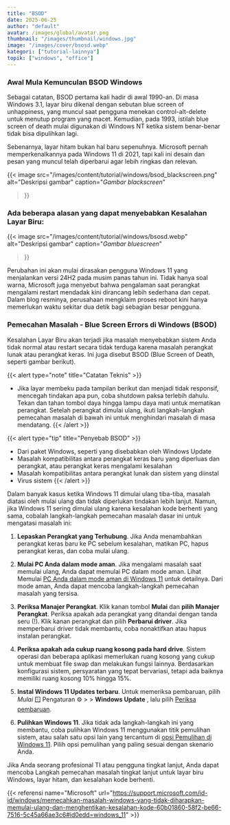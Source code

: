 ```yaml
---
title: "BSOD"
date: 2025-06-25
author: "default"
avatar: /images/global/avatar.png
thumbnail: "/images/thumbnail/windows.jpg"
image: "/images/cover/bsosd.webp"
kategori: ["tutorial-lainnya"]
topik: ["windows", "office"]
---
```


### Awal Mula Kemunculan BSOD Windows

Sebagai catatan, BSOD pertama kali hadir di awal 1990-an. Di masa Windows 3.1, layar biru dikenal dengan sebutan blue screen of unhappiness, yang muncul saat pengguna menekan control-alt-delete untuk menutup program yang macet. Kemudian, pada 1993, istilah blue screen of death mulai digunakan di Windows NT ketika sistem benar-benar tidak bisa dipulihkan lagi.

Sebenarnya, layar hitam bukan hal baru sepenuhnya. Microsoft pernah memperkenalkannya pada Windows 11 di 2021, tapi kali ini desain dan pesan yang muncul telah diperbarui agar lebih ringkas dan relevan.

{{< image 
  src="/images/content/tutorial/windows/bsod_blackscreen.png" 
  alt="Deskripsi gambar" 
  caption="*Gambar blackscreen*" 
>}}

### Ada beberapa alasan yang dapat menyebabkan Kesalahan Layar Biru:

{{< image 
  src="/images/content/tutorial/windows/bsosd.webp" 
  alt="Deskripsi gambar" 
  caption="*Gambar bluescreen*" 
>}}

Perubahan ini akan mulai dirasakan pengguna Windows 11 yang menjalankan versi 24H2 pada musim panas tahun ini. Tidak hanya soal warna, Microsoft juga menyebut bahwa pengalaman saat perangkat mengalami restart mendadak kini dirancang lebih sederhana dan cepat. Dalam blog resminya, perusahaan mengklaim proses reboot kini hanya memerlukan waktu sekitar dua detik bagi sebagian besar pengguna.

### Pemecahan Masalah - Blue Screen Errors di Windows (BSOD)

Kesalahan Layar Biru akan terjadi jika masalah menyebabkan sistem Anda tidak normal atau restart secara tidak terduga karena masalah perangkat lunak atau perangkat keras. Ini juga disebut BSOD (Blue Screen of Death, seperti gambar berikut).


{{< alert type="note" title="Catatan Teknis" >}}
  - Jika layar membeku pada tampilan berikut dan menjadi tidak responsif, mencegah tindakan apa pun, coba shutdown paksa terlebih dahulu. Tekan dan tahan tombol daya hingga lampu daya mati untuk mematikan perangkat. Setelah perangkat dimulai ulang, ikuti langkah-langkah pemecahan masalah di bawah ini untuk menghindari masalah di masa mendatang.
{{< /alert >}}

{{< alert type="tip" title="Penyebab BSOD" >}}
- Dari paket Windows, seperti yang disebabkan oleh Windows Update
- Masalah kompatibilitas antara perangkat keras baru yang diperluas dan perangkat, atau perangkat keras mengalami kesalahan
- Masalah kompatibilitas antara perangkat lunak dan sistem yang diinstal
- Virus sistem
{{< /alert >}}

​​​​​​​Dalam banyak kasus ketika Windows 11 dimulai ulang tiba-tiba, masalah diatasi oleh mulai ulang dan tidak diperlukan tindakan lebih lanjut. Namun, jika Windows 11 sering dimulai ulang karena kesalahan kode berhenti yang sama, cobalah langkah-langkah pemecahan masalah dasar ini untuk mengatasi masalah ini: 

1. **Lepaskan Perangkat yang Terhubung**.  Jika Anda menambahkan perangkat keras baru ke PC sebelum kesalahan, matikan PC, hapus perangkat keras, dan coba mulai ulang.

2. **Mulai PC Anda dalam mode aman**. Jika mengalami masalah saat memulai ulang, Anda dapat memulai PC dalam mode aman. Lihat Memulai [PC Anda dalam mode aman di Windows 11](#) untuk detailnya. Dari mode aman, Anda dapat mencoba langkah-langkah pemecahan masalah yang tersisa. 

3. **Periksa Manajer Perangkat**. Klik kanan tombol **Mulai** dan **pilih Manajer Perangkat**.  Periksa apakah ada perangkat yang ditandai dengan tanda seru (!). Klik kanan perangkat dan pilih **Perbarui driver**.  Jika memperbarui driver tidak membantu, coba nonaktifkan atau hapus instalan perangkat.

4. **Periksa apakah ada cukup ruang kosong pada hard drive**. Sistem operasi dan beberapa aplikasi memerlukan ruang kosong yang cukup untuk membuat file swap dan melakukan fungsi lainnya. Berdasarkan konfigurasi sistem, persyaratan yang tepat bervariasi, tetapi ada baiknya memiliki ruang kosong 10% hingga 15%.

5. **Instal Windows 11 Updates terbaru**. Untuk memeriksa pembaruan, pilih *Mulai* 🪟 Pengaturan ⚙️ > > **Windows Update** , lalu pilih [Periksa pembaruan](#).

6. **Pulihkan Windows 11**. Jika tidak ada langkah-langkah ini yang membantu, coba pulihkan Windows 11 menggunakan titik pemulihan sistem, atau salah satu opsi lain yang tercantum di [opsi Pemulihan di Windows 11](#).  Pilih opsi pemulihan yang paling sesuai dengan skenario Anda.

Jika Anda seorang profesional TI atau pengguna tingkat lanjut, Anda dapat mencoba Langkah pemecahan masalah tingkat lanjut untuk layar biru Windows, layar hitam, dan kesalahan kode berhenti.

{{< referensi 
  name="Microsoft" 
  url="https://support.microsoft.com/id-id/windows/memecahkan-masalah-windows-yang-tidak-diharapkan-memulai-ulang-dan-menghentikan-kesalahan-kode-60b01860-58f2-be66-7516-5c45a66ae3c6#id0edd=windows_11" >}}